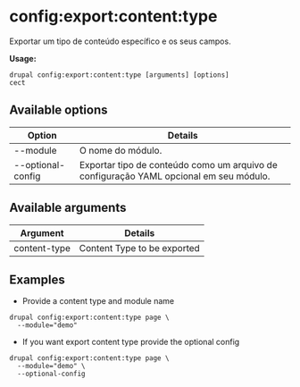 # config:export:content:type
Exportar um tipo de conteúdo específico e os seus campos.

**Usage:**
```
drupal config:export:content:type [arguments] [options]
cect
```

## Available options
Option | Details
-------|-------------
--module | O nome do módulo.
--optional-config | Exportar tipo de conteúdo como um arquivo de configuração YAML opcional em seu módulo.

## Available arguments
Argument | Details
---------|-------------
content-type | Content Type to be exported

## Examples
* Provide a content type  and module name
```
drupal config:export:content:type page \
  --module="demo"
```
* If you want export content type provide the optional config
```
drupal config:export:content:type page \
  --module="demo" \
  --optional-config
```
